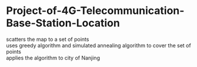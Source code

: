 # Project-of-4G-Telecommunication-Base-Station-Location  

scatters the map to a set of points    
uses greedy algorithm and simulated annealing algorithm to cover the set of points   
applies the algorithm to city of Nanjing  


